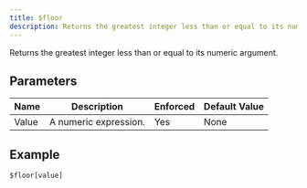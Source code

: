 ```yaml
---
title: $floor
description: Returns the greatest integer less than or equal to its numeric argument.
---
```


Returns the greatest integer less than or equal to its numeric argument.
## Parameters
| Name  |      Description      | Enforced | Default Value |
|-------|-----------------------|----------|---------------|
| Value | A numeric expression. | Yes      | None          |
## Example
```eats
$floor[value]
```